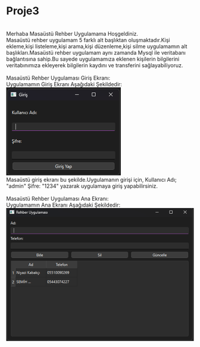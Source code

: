 # Proje3
<br>
Merhaba Masaüstü Rehber Uygulamama Hoşgeldiniz.
<br>
Masaüstü rehber uygulamam 5 farklı alt başlıktan oluşmaktadır.Kişi ekleme,kişi listeleme,kişi arama,kişi düzenleme,kişi silme uygulamamın alt başlıkları.Masaüstü rehber uygulamam aynı zamanda Mysql ile veritabanı bağlantısına sahip.Bu sayede uygulamamıza eklenen kişilerin bilgilerini veritabınımıza ekleyerek bilgilerin kaydını ve transferini sağlayabiliyoruz.
<br>
<br>
Masaüstü Rehber Uygulaması Giriş Ekranı:
<br>
Uygulamamın Giriş Ekranı Aşağıdaki Şekildedir:
<br>
<img src="MasaüstüRehberUgulamasıGirişEkranı.png" alt="Örnek Resim"/>
<br>
Masaüstü giriş ekranı bu şekilde.Uygulamanın girişi için, Kullanıcı Adı; "admin"  Şifre: "1234" yazarak uygulamaya giriş yapabilirsiniz.
<br>
<br>
Masaüstü Rehber Uygulaması Ana Ekranı:
<br>
Uygulamamın Ana Ekranı Aşağıdaki Şekildedir:
<br>
<img src="RehberUygulamasıAnaEkranMenüsü.png" alt="Örnek Resim"/>